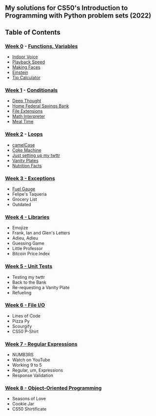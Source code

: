 ## My solutions for CS50's Introduction to Programming with Python problem sets (2022)

## Table of Contents
### [Week 0](/Week%200/) - [Functions, Variables](https://cs50.harvard.edu/python/2022/weeks/0/)
- [Indoor Voice](/Week%200/indoor.py)
- [Playback Speed](/Week%200/playback.py)
- [Making Faces](/Week%200/faces.py)
- [Einstein](/Week%200/einstein.py)
- [Tip Calculator](/Week%200/tip.py)

  
### [Week 1](/Week%201/) - [Conditionals](https://cs50.harvard.edu/python/2022/weeks/1/)
- [Deep Thought](/Week%201/deep.py) 
- [Home Federal Savings Bank](/Week%201/bank.py) 
- [File Extensions](/Week%201/extensions.py) 
- [Math Interpreter](/Week%201/interpreter.py) 
- [Meal Time](/Week%201/meal.py) 

  
### [Week 2](/Week%202/) - [Loops](https://cs50.harvard.edu/python/2022/weeks/2/)
- [camelCase](/Week%202/camel.py)
- [Coke Machine](/Week%202/coke.py)
- [Just setting up my twttr](/Week%202/twttr.py)
- [Vanity Plates](/Week%202/plates.py)
- [Nutrition Facts](/Week%202/nutrition.py)

  
### [Week 3 - Exceptions](https://cs50.harvard.edu/python/2022/weeks/3/)
- [Fuel Gauge](/Week%203/fuel.py)
- Felipe's Taqueria
- Grocery List
- Outdated

  
### [Week 4 - Libraries](https://cs50.harvard.edu/python/2022/weeks/4/)
- Emojize
- Frank, Ian and Glen's Letters
- Adieu, Adieu
- Guessing Game
- Little Professor
- Bitcoin Price Index

  
### [Week 5 - Unit Tests](https://cs50.harvard.edu/python/2022/weeks/5/)
- Testing my twttr
- Back to the Bank
- Re-requesting a Vanity Plate
- Refueling

  
### [Week 6 - File I/O](https://cs50.harvard.edu/python/2022/weeks/6/)
- Lines of Code
- Pizza Py
- Scourgify
- CS50 P-Shirt

  
### [Week 7 - Regular Expressions](https://cs50.harvard.edu/python/2022/weeks/7/)
- NUMB3RS
- Watch on YouTube
- Working 9 to 5
- Regular, um, Expressions
- Response Validation


### [Week 8 - Object-Oriented Programming](https://cs50.harvard.edu/python/2022/weeks/8/)
- Seasons of Love
- Cookie Jar
- CS50 Shirtificate
